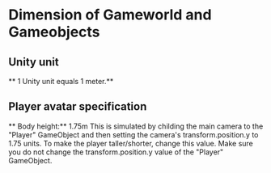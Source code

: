 # Dimension of Gameworld and Gameobjects

## Unity unit

** 1 Unity unit equals 1 meter.**

## Player avatar specification

** Body height:** 1.75m
This is simulated by childing the main camera to the "Player" GameObject and then setting the camera's transform.position.y to 1.75 units. To make the player taller/shorter, change this value.
Make sure you do not change the transform.position.y value of the "Player" GameObject.